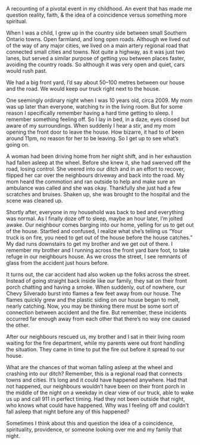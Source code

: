 A recounting of a pivotal event in my
childhood. An event that has made me
question reality, faith, & the idea of a coincidence versus something more spiritual.

When I was a child, I grew up in the country side between small Southern Ontario towns. Open farmland, and long open roads. Although we lived out of the way of any major cities, we lived on a main artery regional road that connected small cities and towns. Not quite a highway, as it was just two lanes, but served a similar purpose of getting you between places faster, avoiding the country roads. So although it was very open and quiet, cars would rush past.

We had a big front yard, I’d say about 50–100 metres between our house and the road. We would keep our truck right next to the house.

One seemingly ordinary night when I was 10 years old, circa 2009. My mom was up later than everyone, watching tv in the living room. But for some reason I specifically remember having a hard time getting to sleep. I remember something feeling off. So I lay in bed, in a daze, eyes closed but aware of my surroundings. When suddenly I hear a stir, and my mom opening the front door to leave the house. How bizarre, it had to of been around 11pm, no reason for her to be leaving. So I get up to see what’s going on.

A woman had been driving home from her night shift, and in her exhaustion had fallen asleep at the wheel. Before she knew it, she had swerved off the road, losing control. She veered into our ditch and in an effort to recover, flipped her car over the neighbours driveway and back into the road. My mom heard the commotion and ran outside to help and make sure an ambulance was called and she was okay. Thankfully she just had a few scratches and bruises. Shaken up, she was brought to the hospital and the scene was cleaned up.

Shortly after, everyone in my household was back to bed and everything was normal. As I finally doze off to sleep, maybe an hour later, I’m jolted awake. Our neighbour comes barging into our home, yelling for us to get out of the house. Startled and confused, I realize what she’s telling us “Your truck is on fire, you need to get out of the house before the house catches.” My dad runs downstairs to get my brother and we get out of there. I remember my brother and I running across the front yard bare foot, to take refuge in our neighbours house. As we cross the street, I see remnants of glass from the accident just hours before.

It turns out, the car accident had also woken up the folks across the street. Instead of going straight back inside like our family, they sat on their front porch chatting and having a smoke. When suddenly, out of nowhere, our Chevy Silverado burst into flames a few feet away from our house. The flames quickly grew and the plastic siding on our house began to melt, nearly catching. Now, you may be thinking there must be some sort of connection between accident and the fire. But remember, these incidents occurred far enough away from each other that there’s no way one caused the other. 

After our neighbours rescued us, my brother and I sat in their living room waiting for the fire department, while my parents were out front handling the situation. They came in time to put the fire out before it spread to our house. 

What are the chances of that woman falling asleep at the wheel and crashing into our ditch? Remember, this is a regional road that connects towns and cities. It’s long and it could have happened anywhere. Had that not happened, our neighbours wouldn’t have been on their front porch in the middle of the night on a weekday in clear view of our truck, able to wake us up and call 911 in perfect timing. Had they not been outside that night, who knows what could have happened. Why was I feeling off and couldn’t fall asleep that night before any of this happened?

Sometimes I think about this and question the idea of a coincidence, spirituality, providence, or someone looking over me and my family that night.